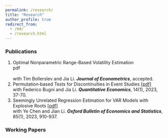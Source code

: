 ```yaml
---
permalink: /research/
title: "Research"
author_profile: true
redirect_from: 
  - /md/
  - /research.html
---
```



### Publications

1. Optimal Nonparametric Range-Based Volatility Estimation <div class="btn" onclick="window.location.href='https://lqyjasonlee.github.io/files/decision.pdf';">pdf</div> <br>
   with Tim Bollerslev and Jia Li. ***Journal of Econometrics***, accepted.
1. Permutation‐based Tests for Discontinuities in Event Studies [[pdf]](https://lqyjasonlee.github.io/files/quan200248.pdf) <br>
   with Federico Bugni and Jia Li. ***Quantitative Economics***, 14(1), 2023, 37-70.
1. Seemingly Unrelated Regression Estimation for VAR Models with Explosive Roots [[pdf]](https://lqyjasonlee.github.io/files/OBES_SUR.pdf) <br>
   with Ye Chen and Jian Li. ***Oxford Bulletin of Economics and Statistics***, 85(1), 2023, 910-937.
  
### Working Papers

  
